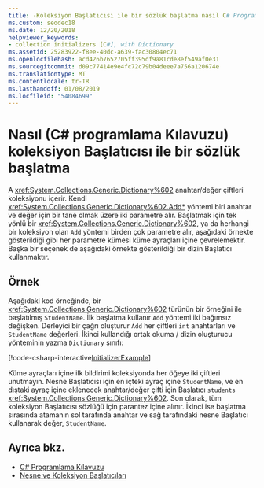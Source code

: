 ```yaml
---
title: -Koleksiyon Başlatıcısı ile bir sözlük başlatma nasıl C# Programlama Kılavuzu
ms.custom: seodec18
ms.date: 12/20/2018
helpviewer_keywords:
- collection initializers [C#], with Dictionary
ms.assetid: 25283922-f8ee-40dc-a639-fac30804ec71
ms.openlocfilehash: acd426b7652705ff395df9a81cde8ef549af0e31
ms.sourcegitcommit: d09c77414e9e4fc72c79b04deee7a756a120674e
ms.translationtype: MT
ms.contentlocale: tr-TR
ms.lasthandoff: 01/08/2019
ms.locfileid: "54084699"
---
```

# <a name="how-to-initialize-a-dictionary-with-a-collection-initializer-c-programming-guide"></a>Nasıl (C# programlama Kılavuzu) koleksiyon Başlatıcısı ile bir sözlük başlatma

A <xref:System.Collections.Generic.Dictionary%602> anahtar/değer çiftleri koleksiyonu içerir. Kendi <xref:System.Collections.Generic.Dictionary%602.Add*> yöntemi biri anahtar ve değer için bir tane olmak üzere iki parametre alır. Başlatmak için tek yönlü bir <xref:System.Collections.Generic.Dictionary%602>, ya da herhangi bir koleksiyon olan `Add` yöntemi birden çok parametre alır, aşağıdaki örnekte gösterildiği gibi her parametre kümesi küme ayraçları içine çevrelemektir. Başka bir seçenek de aşağıdaki örnekte gösterildiği bir dizin Başlatıcı kullanmaktır.

## <a name="example"></a>Örnek

Aşağıdaki kod örneğinde, bir <xref:System.Collections.Generic.Dictionary%602> türünün bir örneğini ile başlatılmış `StudentName`.  İlk başlatma kullanır `Add` yöntemi iki bağımsız değişken. Derleyici bir çağrı oluşturur `Add` her çiftleri `int` anahtarları ve `StudentName` değerleri. İkinci kullandığı ortak okuma / dizin oluşturucu yönteminin yazma `Dictionary` sınıfı:

[!code-csharp-interactive[InitializerExample](../../../../samples/snippets/csharp/programming-guide/classes-and-structs/object-collection-initializers/HowToDictionaryInitializer.cs#HowToDictionaryInitializer)]  

Küme ayraçları içine ilk bildirimi koleksiyonda her öğeye iki çiftleri unutmayın. Nesne Başlatıcısı için en içteki ayraç içine `StudentName`, ve en dıştaki ayraç içine eklenecek anahtar/değer çifti için Başlatıcı `students` <xref:System.Collections.Generic.Dictionary%602>. Son olarak, tüm koleksiyon Başlatıcısı sözlüğü için parantez içine alınır. İkinci ise başlatma sırasında atamanın sol tarafında anahtar ve sağ tarafındaki nesne Başlatıcı kullanarak değer, `StudentName`.

## <a name="see-also"></a>Ayrıca bkz.

- [C# Programlama Kılavuzu](../../../csharp/programming-guide/index.md)
- [Nesne ve Koleksiyon Başlatıcıları](../../../csharp/programming-guide/classes-and-structs/object-and-collection-initializers.md)
